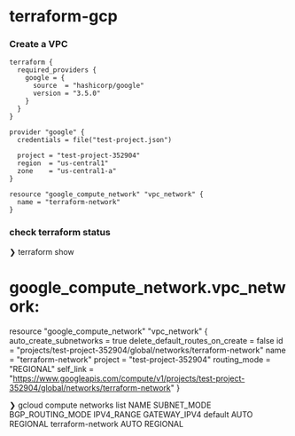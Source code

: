 # terraform-gcp

### Create a VPC
```
terraform {
  required_providers {
    google = {
      source  = "hashicorp/google"
      version = "3.5.0"
    }
  }
}

provider "google" {
  credentials = file("test-project.json")

  project = "test-project-352904"
  region  = "us-central1"
  zone    = "us-central1-a"
}

resource "google_compute_network" "vpc_network" {
  name = "terraform-network"
}
```

### check terraform status
❯ terraform show
# google_compute_network.vpc_network:
resource "google_compute_network" "vpc_network" {
    auto_create_subnetworks         = true
    delete_default_routes_on_create = false
    id                              = "projects/test-project-352904/global/networks/terraform-network"
    name                            = "terraform-network"
    project                         = "test-project-352904"
    routing_mode                    = "REGIONAL"
    self_link                       = "https://www.googleapis.com/compute/v1/projects/test-project-352904/global/networks/terraform-network"
}

❯ gcloud compute networks list
NAME               SUBNET_MODE  BGP_ROUTING_MODE  IPV4_RANGE  GATEWAY_IPV4
default            AUTO         REGIONAL
terraform-network  AUTO         REGIONAL
